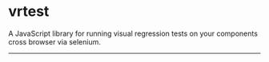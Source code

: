 # vrtest

A JavaScript library for running visual regression tests on your components cross browser via selenium.

---


